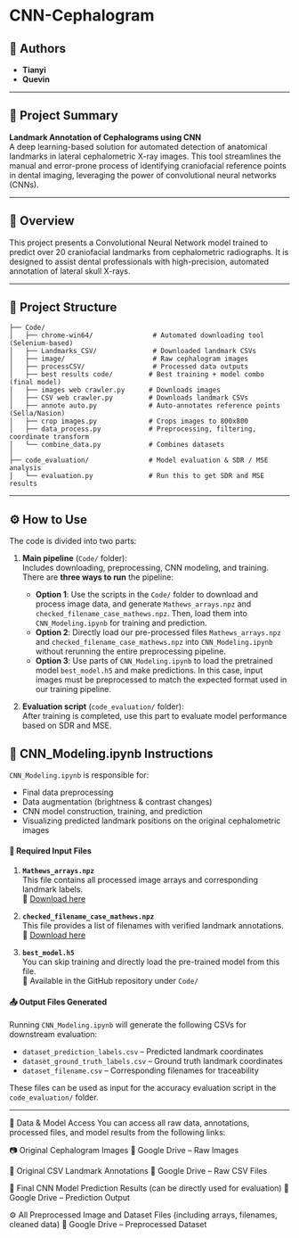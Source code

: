 # CNN-Cephalogram

## 👥 Authors

- **Tianyi** 
- **Quevin** 

---

## 📝 Project Summary

**Landmark Annotation of Cephalograms using CNN**  
A deep learning-based solution for automated detection of anatomical landmarks in lateral cephalometric X-ray images. This tool streamlines the manual and error-prone process of identifying craniofacial reference points in dental imaging, leveraging the power of convolutional neural networks (CNNs).

---

## 📌 Overview

This project presents a Convolutional Neural Network model trained to predict over 20 craniofacial landmarks from cephalometric radiographs. It is designed to assist dental professionals with high-precision, automated annotation of lateral skull X-rays.

---

## 📁 Project Structure

```
├── Code/
│   ├── chrome-win64/               # Automated downloading tool (Selenium-based)
│   ├── Landmarks_CSV/              # Downloaded landmark CSVs
│   ├── image/                      # Raw cephalogram images
│   ├── processCSV/                 # Processed data outputs
│   ├── best results code/         # Best training + model combo (final model)
│   ├── images web crawler.py      # Downloads images
│   ├── CSV web crawler.py         # Downloads landmark CSVs
│   ├── annote auto.py             # Auto-annotates reference points (Sella/Nasion)
│   ├── crop images.py             # Crops images to 800x800
│   ├── data_process.py            # Preprocessing, filtering, coordinate transform
│   └── combine_data.py            # Combines datasets
│
├── code_evaluation/               # Model evaluation & SDR / MSE analysis
│   └── evaluation.py              # Run this to get SDR and MSE results
```

---

## ⚙️ How to Use

The code is divided into two parts:

1. **Main pipeline** (`Code/` folder):  
Includes downloading, preprocessing, CNN modeling, and training.  
   There are **three ways to run** the pipeline:
   - **Option 1**: Use the scripts in the `Code/` folder to download and process image data, and generate `Mathews_arrays.npz` and `checked_filename_case_mathews.npz`. Then, load them into `CNN_Modeling.ipynb` for training and prediction.
   - **Option 2**: Directly load our pre-processed files `Mathews_arrays.npz` and `checked_filename_case_mathews.npz` into `CNN_Modeling.ipynb` without rerunning the entire preprocessing pipeline.
   - **Option 3**: Use parts of `CNN_Modeling.ipynb` to load the pretrained model `best_model.h5` and make predictions. In this case, input images must be preprocessed to match the expected format used in our training pipeline.


2. **Evaluation script** (`code_evaluation/` folder):  
   After training is completed, use this part to evaluate model performance based on SDR and MSE.


## 🧠 CNN_Modeling.ipynb Instructions

`CNN_Modeling.ipynb` is responsible for:
- Final data preprocessing  
- Data augmentation (brightness & contrast changes)  
- CNN model construction, training, and prediction  
- Visualizing predicted landmark positions on the original cephalometric images

#### 📂 Required Input Files

1. **`Mathews_arrays.npz`**  
   This file contains all processed image arrays and corresponding landmark labels.  
   🔗 [Download here](https://drive.google.com/drive/folders/16q40trNkZ3DX2L2LBb_b3oT76YWiaALf?usp=drive_link)

2. **`checked_filename_case_mathews.npz`**  
   This file provides a list of filenames with verified landmark annotations.  
   🔗 [Download here](https://drive.google.com/drive/folders/1P62Kaiw2NEr6_oJ3Wqhrt9xe8NW5hiR1?usp=drive_link)

3. **`best_model.h5`**  
   You can skip training and directly load the pre-trained model from this file.  
   📁 Available in the GitHub repository under `Code/`

#### 📤 Output Files Generated

Running `CNN_Modeling.ipynb` will generate the following CSVs for downstream evaluation:

- `dataset_prediction_labels.csv` – Predicted landmark coordinates  
- `dataset_ground_truth_labels.csv` – Ground truth landmark coordinates  
- `dataset_filename.csv` – Corresponding filenames for traceability

These files can be used as input for the accuracy evaluation script in the `code_evaluation/` folder.

---

📎 Data & Model Access
You can access all raw data, annotations, processed files, and model results from the following links:

📷 Original Cephalogram Images
🔗 Google Drive – Raw Images

📝 Original CSV Landmark Annotations
🔗 Google Drive – Raw CSV Files

🧠 Final CNN Model Prediction Results (can be directly used for evaluation)
🔗 Google Drive – Prediction Output

⚙️ All Preprocessed Image and Dataset Files (including arrays, filenames, cleaned data)
🔗 Google Drive – Preprocessed Dataset


